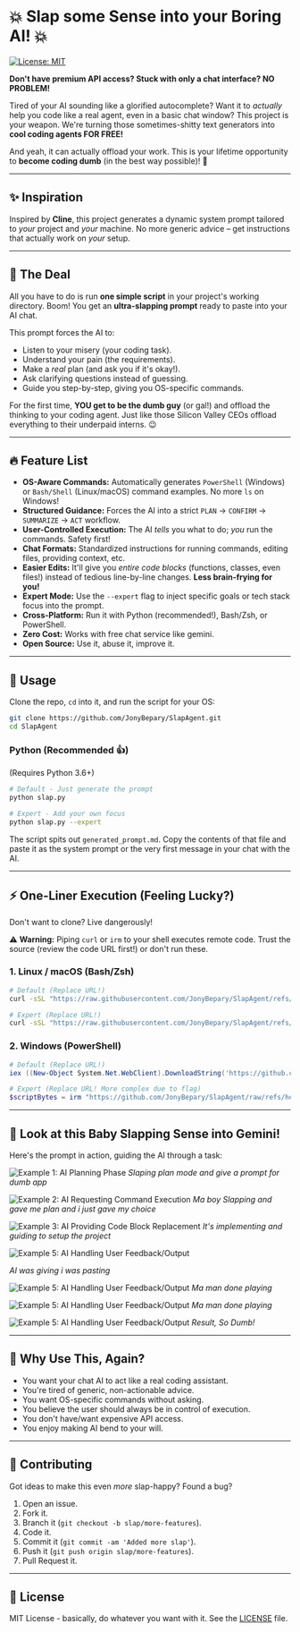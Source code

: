 # 💥 Slap some Sense into your Boring AI! 💥

[![License: MIT](https://img.shields.io/badge/License-MIT-yellow.svg)](https://opensource.org/licenses/MIT) <!-- Replace with your actual license badge -->

**Don't have premium API access? Stuck with only a chat interface? NO PROBLEM!**

Tired of your AI sounding like a glorified autocomplete? Want it to *actually* help you code like a real agent, even in a basic chat window? This project is your weapon. We're turning those sometimes-shitty text generators into **cool coding agents FOR FREE!**

And yeah, it can actually offload your work. This is your lifetime opportunity to **become coding dumb** (in the best way possible)! 🥳

---

## ✨ Inspiration

Inspired by **Cline**, this project generates a dynamic system prompt tailored to *your* project and *your* machine. No more generic advice – get instructions that actually work on *your* setup.

---

## 🎯 The Deal

All you have to do is run **one simple script** in your project's working directory. Boom! You get an **ultra-slapping prompt** ready to paste into your AI chat.

This prompt forces the AI to:

*   Listen to your misery (your coding task).
*   Understand your pain (the requirements).
*   Make a *real* plan (and ask you if it's okay!).
*   Ask clarifying questions instead of guessing.
*   Guide you step-by-step, giving you OS-specific commands.

For the first time, **YOU get to be the dumb guy** (or gal!) and offload the thinking to your coding agent. Just like those Silicon Valley CEOs offload everything to their underpaid interns. 😉

---

## 🔥 Feature List

*   **OS-Aware Commands:** Automatically generates `PowerShell` (Windows) or `Bash/Shell` (Linux/macOS) command examples. No more `ls` on Windows!
*   **Structured Guidance:** Forces the AI into a strict `PLAN` -> `CONFIRM` -> `SUMMARIZE` -> `ACT` workflow.
*   **User-Controlled Execution:** The AI *tells* you what to do; *you* run the commands. Safety first!
*   **Chat Formats:** Standardized instructions for running commands, editing files, providing context, etc.
*   **Easier Edits:** It'll give you *entire code blocks* (functions, classes, even files!) instead of tedious line-by-line changes. **Less brain-frying for you!**
*   **Expert Mode:** Use the `--expert` flag to inject specific goals or tech stack focus into the prompt.
*   **Cross-Platform:** Run it with Python (recommended!), Bash/Zsh, or PowerShell.
*   **Zero Cost:** Works with free chat service like gemini.
*   **Open Source:** Use it, abuse it, improve it.

---

## 🚀 Usage

Clone the repo, `cd` into it, and run the script for your OS:

```bash
git clone https://github.com/JonyBepary/SlapAgent.git
cd SlapAgent
```

### Python (Recommended 👍)

(Requires Python 3.6+)

```bash
# Default - Just generate the prompt
python slap.py

# Expert - Add your own focus
python slap.py --expert
```

The script spits out `generated_prompt.md`. Copy the contents of that file and paste it as the system prompt or the very first message in your chat with the AI.

---

## ⚡ One-Liner Execution (Feeling Lucky?)

Don't want to clone? Live dangerously!

⚠️ **Warning:** Piping `curl` or `irm` to your shell executes remote code. Trust the source (review the code URL first!) or don't run these.

### 1. Linux / macOS (Bash/Zsh)

```bash
# Default (Replace URL!)
curl -sSL "https://raw.githubusercontent.com/JonyBepary/SlapAgent/refs/heads/main/src/slap.sh" | bash

# Expert (Replace URL!)
curl -sSL "https://raw.githubusercontent.com/JonyBepary/SlapAgent/refs/heads/main/src/slap.sh" | bash -s -- --expert
```

### 2. Windows (PowerShell)

```powershell
# Default (Replace URL!)
iex ((New-Object System.Net.WebClient).DownloadString('https://github.com/JonyBepary/SlapAgent/raw/refs/heads/main/src/slap.ps1'))

# Expert (Replace URL! More complex due to flag)
$scriptBytes = irm "https://github.com/JonyBepary/SlapAgent/raw/refs/heads/main/src/slap.ps1" -UseBasicParsing; $tempScript = New-TemporaryFile -Extension ps1; Set-Content -Path $tempScript.FullName -Value $scriptBytes -AsByteStream; & $tempScript.FullName -Expert; Remove-Item $tempScript.FullName -Force
```

---

## 👀 Look at this Baby Slapping Sense into Gemini!

Here's the prompt in action, guiding the AI through a task:

![Example 1: AI Planning Phase](img/11.jpeg)
*Slaping plan mode and give a prompt for dumb app*

![Example 2: AI Requesting Command Execution](img/22.jpeg)
*Ma boy Slapping and gave me plan and i just gave my choice*

![Example 3: AI Providing Code Block Replacement](img/33.jpeg)
*It's implementing and guiding to setup the project*


![Example 5: AI Handling User Feedback/Output](img/break.jpg)

*AI was giving i was pasting*

![Example 5: AI Handling User Feedback/Output](img/44.jpeg)
*Ma man done playing*

![Example 5: AI Handling User Feedback/Output](img/44.jpeg)
*Ma man done playing*

![Example 5: AI Handling User Feedback/Output](img/5.gif)
*Result, So Dumb!*


---

## 🤔 Why Use This, Again?

*   You want your chat AI to act like a real coding assistant.
*   You're tired of generic, non-actionable advice.
*   You want OS-specific commands without asking.
*   You believe the user should always be in control of execution.
*   You don't have/want expensive API access.
*   You enjoy making AI bend to your will.

---

## 🤝 Contributing

Got ideas to make this even *more* slap-happy? Found a bug?

1.  Open an issue.
2.  Fork it.
3.  Branch it (`git checkout -b slap/more-features`).
4.  Code it.
5.  Commit it (`git commit -am 'Added more slap'`).
6.  Push it (`git push origin slap/more-features`).
7.  Pull Request it.

---

## 📜 License

MIT License - basically, do whatever you want with it. See the [LICENSE](LICENSE) file. <!-- Make sure you have a LICENSE file -->
